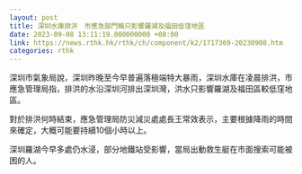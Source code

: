 ```yaml
---
layout: post
title: 深圳水庫排洪　市應急部門稱只影響羅湖及福田低窪地區
date: 2023-09-08 13:11:19.000000000 +08:00
link: https://news.rthk.hk/rthk/ch/component/k2/1717369-20230908.htm
categories: rthk
---
```


深圳市氣象局說，深圳昨晚至今早普遍落極端特大暴雨，深圳水庫在凌晨排洪，市應急管理局指，排洪的水沿深圳河排出深圳灣，洪水只影響羅湖及福田區較低窪地區。

對於排洪何時結束，應急管理局防災減災處處長王常效表示，主要根據降雨的時間來確定，大概可能要持續10個小時以上。

深圳羅湖今早多處仍水浸，部分地鐵站受影響，當局出動救生艇在市面搜索可能被困的人。
